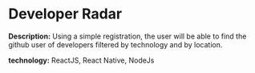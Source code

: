 # Developer Radar

**Description:** Using a simple registration, the user will be able to find the github user of 
developers filtered by technology and by location.

**technology:** ReactJS, React Native, NodeJs
